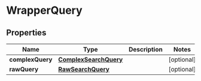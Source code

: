 
# WrapperQuery

## Properties
Name | Type | Description | Notes
------------ | ------------- | ------------- | -------------
**complexQuery** | [**ComplexSearchQuery**](ComplexSearchQuery.md) |  |  [optional]
**rawQuery** | [**RawSearchQuery**](RawSearchQuery.md) |  |  [optional]



